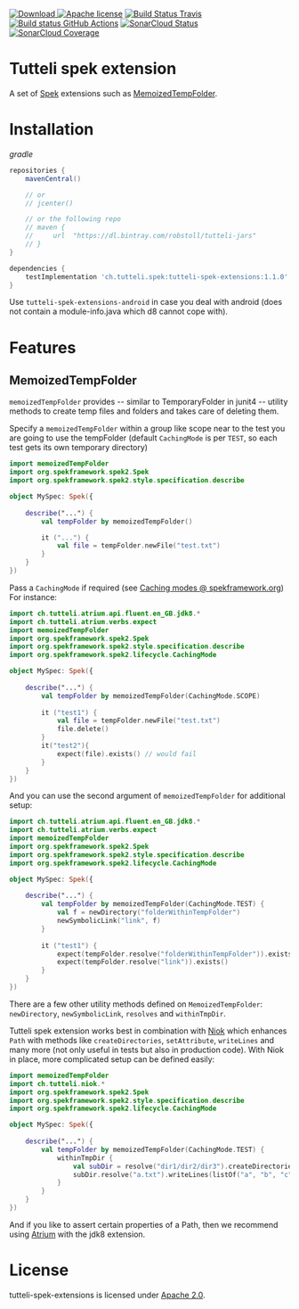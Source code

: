 [![Download](https://api.bintray.com/packages/robstoll/tutteli-jars/tutteli-spek-extensions/images/download.svg) ](https://bintray.com/robstoll/tutteli-jars/tutteli-spek-extensions/_latestVersion)
[![Apache license](https://img.shields.io/badge/license-Apache%202.0-brightgreen.svg)](http://opensource.org/licenses/Apache2.0)
[![Build Status Travis](https://travis-ci.com/robstoll/tutteli-spek-extensions.svg?tag=v1.1.0)](https://travis-ci.com/robstoll/tutteli-spek-extensions/branches)
[![Build status GitHub Actions](https://github.com/robstoll/tutteli-spek-extensions/workflows/Windows/badge.svg)](https://github.com/robstoll/tutteli-spek-extensions/actions/)
[![SonarCloud Status](https://sonarcloud.io/api/project_badges/measure?project=robstoll_tutteli-spek-extensions&metric=alert_status)](https://sonarcloud.io/dashboard?id=robstoll_tutteli-spek-extensions)
[![SonarCloud Coverage](https://sonarcloud.io/api/project_badges/measure?project=robstoll_tutteli-spek-extensions&metric=coverage)](https://sonarcloud.io/dashboard?id=robstoll_tutteli-spek-extensions)

# Tutteli spek extension
A set of [Spek](http://spekframework.org/) extensions such as [MemoizedTempFolder](#MemoizedTempFolder).

# Installation

*gradle*
```groovy
repositories {
    mavenCentral()

    // or
    // jcenter()

    // or the following repo    
    // maven {
    //     url  "https://dl.bintray.com/robstoll/tutteli-jars" 
    // }
}

dependencies {
    testImplementation 'ch.tutteli.spek:tutteli-spek-extensions:1.1.0'
}
```
Use `tutteli-spek-extensions-android` in case you deal with android (does not contain a module-info.java which d8 cannot cope with).

# Features

## MemoizedTempFolder

`memoizedTempFolder` provides -- similar to TemporaryFolder in junit4 -- utility methods to create temp files and folders and takes care of deleting them.

Specify a `memoizedTempFolder` within a group like scope near to the test you are going to use the tempFolder (default `CachingMode` is per `TEST`, so each test gets its own temporary directory)

```kotlin
import memoizedTempFolder
import org.spekframework.spek2.Spek
import org.spekframework.spek2.style.specification.describe

object MySpec: Spek({
    
    describe("...") {
        val tempFolder by memoizedTempFolder()

        it ("...") {
            val file = tempFolder.newFile("test.txt")
        }
    }
})
```

Pass a `CachingMode` if required (see [Caching modes @ spekframework.org](https://www.spekframework.org/core-concepts/#caching-modes))
For instance: 
```kotlin
import ch.tutteli.atrium.api.fluent.en_GB.jdk8.*
import ch.tutteli.atrium.verbs.expect
import memoizedTempFolder
import org.spekframework.spek2.Spek
import org.spekframework.spek2.style.specification.describe
import org.spekframework.spek2.lifecycle.CachingMode

object MySpec: Spek({
    
    describe("...") {
        val tempFolder by memoizedTempFolder(CachingMode.SCOPE)
        
        it ("test1") {
            val file = tempFolder.newFile("test.txt")
            file.delete()
        }
        it("test2"){
            expect(file).exists() // would fail
        }       
    }
})
```
And you can use the second argument of `memoizedTempFolder` for additional setup:


```kotlin
import ch.tutteli.atrium.api.fluent.en_GB.jdk8.*
import ch.tutteli.atrium.verbs.expect
import memoizedTempFolder
import org.spekframework.spek2.Spek
import org.spekframework.spek2.style.specification.describe
import org.spekframework.spek2.lifecycle.CachingMode

object MySpec: Spek({
    
    describe("...") {
        val tempFolder by memoizedTempFolder(CachingMode.TEST) {
            val f = newDirectory("folderWithinTempFolder")
            newSymbolicLink("link", f)
        }
        
        it ("test1") {
            expect(tempFolder.resolve("folderWithinTempFolder")).exists()
            expect(tempFolder.resolve("link")).exists()   
        }    
    }
})
```

There are a few other utility methods defined on `MemoizedTempFolder`: `newDirectory`, `newSymbolicLink`, 
`resolves` and `withinTmpDir`.

Tutteli spek extension works best in combination with [Niok](https://github.com/robstoll/niok)
which enhances `Path` with methods like `createDirectories`, `setAttribute`, `writeLines` and many more (not only useful in tests but also in production code).
With Niok in place, more complicated setup can be defined easily:
```kotlin
import memoizedTempFolder
import ch.tutteli.niok.*
import org.spekframework.spek2.Spek
import org.spekframework.spek2.style.specification.describe
import org.spekframework.spek2.lifecycle.CachingMode

object MySpec: Spek({
    
    describe("...") {
        val tempFolder by memoizedTempFolder(CachingMode.TEST) {
            withinTmpDir {
                val subDir = resolve("dir1/dir2/dir3").createDirectories()
                subDir.resolve("a.txt").writeLines(listOf("a", "b", "c"))
            }
        }
    }
})
```
And if you like to assert certain properties of a Path, then we recommend using [Atrium](https://github.com/robstoll/atrium) with the jdk8 extension.

# License
tutteli-spek-extensions is licensed under [Apache 2.0](https://opensource.org/licenses/Apache2.0).
